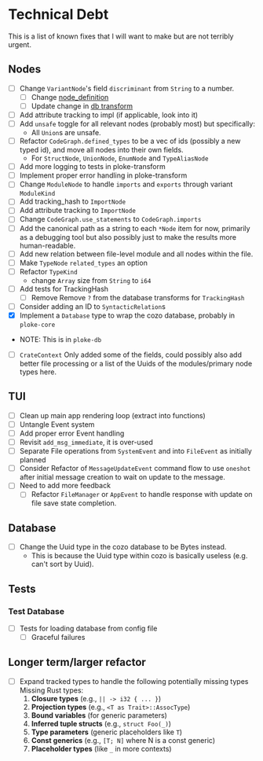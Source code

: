 # Technical Debt

This is a list of known fixes that I will want to make but are not terribly urgent.

## Nodes
 * [ ] Change `VariantNode`'s field `discriminant` from `String` to a number.
    *  [ ] Change [node_definition](/crates/ingest/syn_parser/src/parser/nodes/enums.rs)
    *  [ ] Update change in [db transform](crates/ploke-transform/src/transform/variants.rs)
 * [ ] Add attribute tracking to impl (if applicable, look into it)
 * [ ] Add `unsafe` toggle for all relevant nodes (probably most) but specifically:
    * All `Union`s are unsafe.
 * [ ] Refactor `CodeGraph.defined_types` to be a vec of ids (possibly a new typed id), and move all nodes into their own fields. 
    * For `StructNode`, `UnionNode`, `EnumNode` and `TypeAliasNode`
 * [ ] Add more logging to tests in ploke-transform
 * [ ] Implement proper error handling in ploke-transform
 * [ ] Change `ModuleNode` to handle `imports` and `exports` through variant `ModuleKind`
 * [ ] Add tracking_hash to `ImportNode`
 * [ ] Add attribute tracking to `ImportNode`
 * [ ] Change `CodeGraph.use_statements` to `CodeGraph.imports`
 * [ ] Add the canonical path as a string to each `*Node` item for now, primarily as a debugging tool but also possibly just to make the results more human-readable.
 * [ ] Add new relation between file-level module and all nodes within the file.
 * [ ] Make `TypeNode` `related_types` an option
 * [ ] Refactor `TypeKind`
    * change `Array` size from `String` to `i64`
 * [ ] Add tests for TrackingHash
    * [ ] Remove Remove `?` from the database transforms for `TrackingHash`
 * [ ] Consider adding an ID to `SyntacticRelation`s
 * [x] Implement a `Database` type to wrap the cozo database, probably in `ploke-core`
  - NOTE: This is in `ploke-db`
 * [ ] `CrateContext` Only added some of the fields, could possibly also add better file processing or a list of the Uuids of the modules/primary node types here.

## TUI
* [ ] Clean up main app rendering loop (extract into functions)
* [ ] Untangle Event system
* [ ] Add proper error Event handling
* [ ] Revisit `add_msg_immediate`, it is over-used
* [ ] Separate File operations from `SystemEvent` and into `FileEvent` as initially planned
* [ ] Consider Refactor of `MessageUpdateEvent` command flow to use `oneshot`
      after initial message creation to wait on update to the message.
* [ ] Need to add more feedback
    * [ ] Refactor `FileManager` or `AppEvent` to handle response with update
          on file save state completion.

## Database
* [ ] Change the Uuid type in the cozo database to be Bytes instead.
  * This is because the Uuid type within cozo is basically useless (e.g. can't sort by Uuid).

## Tests

### Test Database
* [ ] Tests for loading database from config file
  * [ ] Graceful failures

## Longer term/larger refactor
* [ ] Expand tracked types to handle the following potentially missing types
  Missing Rust types:
  1. **Closure types** (e.g., `|| -> i32 { ... }`)
  2. **Projection types** (e.g., `<T as Trait>::AssocType`)
  3. **Bound variables** (for generic parameters)
  4. **Inferred tuple structs** (e.g., `struct Foo(_)`)
  5. **Type parameters** (generic placeholders like `T`)
  6. **Const generics** (e.g., `[T; N]` where N is a const generic)
  7. **Placeholder types** (like `_` in more contexts)
